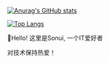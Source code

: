 [![Anurag's GitHub stats](https://github-readme-stats.vercel.app/api?username=sosyz&show_icons=true&theme=flag-india&show_owner=true)](https://github.com/anuraghazra/github-readme-stats)

[![Top Langs](https://github-readme-stats.vercel.app/api/top-langs/?username=sosyz)](https://github.com/anuraghazra/github-readme-stats)

👋Hello! 这里是Sonui, 一个IT爱好者

对技术保持热爱！
